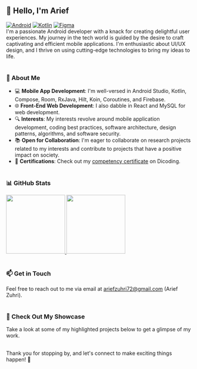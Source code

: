 ## 👋 Hello, I'm Arief
[![Android](https://img.shields.io/badge/Android-2AB16A?style=for-the-badge&logo=android&logoColor=white)](#)
[![Kotlin](https://img.shields.io/badge/Kotlin-7F52FF?style=for-the-badge&logo=kotlin&logoColor=white)](#)
[![Figma](https://img.shields.io/badge/Figma-D65D4F?style=for-the-badge&logo=figma&logoColor=white)](#)
<br>
I'm a passionate Android developer with a knack for creating delightful user experiences. My journey in the tech world is guided by the desire to craft captivating and efficient mobile applications. I'm enthusiastic about UI/UX design, and I thrive on using cutting-edge technologies to bring my ideas to life.
<br><br>

### 🚀 About Me
- 💻 **Mobile App Development**: I'm well-versed in Android Studio, Kotlin, Compose, Room, RxJava, Hilt, Koin, Coroutines, and Firebase.
- 🌐 **Front-End Web Development**: I also dabble in React and MySQL for web development.
- 🔍 **Interests**: My interests revolve around mobile application development, coding best practices, software architecture, design patterns, algorithms, and software security.
- 📚 **Open for Collaboration**: I'm eager to collaborate on research projects related to my interests and contribute to projects that have a positive impact on society.
- 📜 **Certifications**: Check out my [competency certificate](https://www.dicoding.com/certificates/MEPJLJ94WZ3V) on Dicoding.
<br><br>

### 📊 GitHub Stats
[
<img height="160em" src="https://github-readme-stats.vercel.app/api?username=ariefzuhri&custom_title=GitHub%20Stats&include_all_commits=true&count_private=true&show_icons=true&rank_icon=github" />
<img height="160em" src="https://github-readme-stats.vercel.app/api/top-langs/?username=ariefzuhri&layout=compact" />
](#)
<br><br>

### 📫 Get in Touch
Feel free to reach out to me via email at [ariefzuhri72@gmail.com](mailto:ariefzuhri72@gmail.com) (Arief Zuhri).
<br><br>

### 📍 Check Out My Showcase
Take a look at some of my highlighted projects below to get a glimpse of my work.
<br><br>

Thank you for stopping by, and let's connect to make exciting things happen! 🧪

